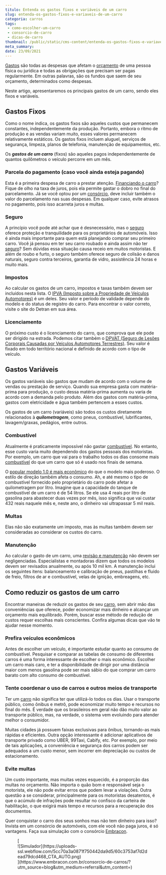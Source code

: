 ```yaml
---
titulo: Entenda os gastos fixos e variáveis de um carro
slug: entenda-os-gastos-fixos-e-variaveis-de-um-carro
categoria: carros
tags:
 - como-escolher-um-carro
 - consorcio-de-carro
 - dicas-de-carro
thumbnail: /public/static/cms-content/entenda-os-gastos-fixos-e-variaveis-de-um-carro.jpg
meta_summary: 
date: 23/09/2021
---
```

[Gastos](https://www.embracon.com.br/blog/como-identificar-e-eliminar-gastos-desnecessarios) são todas as despesas que afetam o [orçamento](https://www.embracon.com.br/blog/a-importancia-de-organizar-e-fazer-um-orcamento-pessoal) de uma pessoa física ou jurídica e todas as obrigações que precisam ser pagas regularmente. Em outras palavras, são os fundos que saem de seu orçamento, determinados como despesas.

Neste artigo, apresentaremos os principais gastos de um carro, sendo eles fixos e variáveis.

Gastos Fixos 
-------------

Como o nome indica, os gastos fixos são aqueles custos que permanecem constantes, independentemente da produção. Portanto, embora o ritmo de produção e as vendas variam muito, esses valores permanecem relativamente estáticos. Os gastos fixos incluem aluguel, serviços de segurança, limpeza, planos de telefonia, manutenção de equipamentos, etc.

Os ***gastos de um carro*** (fixos) são aqueles pagos independentemente de quantos quilômetros o veículo percorre em um mês.

### Parcela do pagamento (caso você ainda esteja pagando) 

Esta é a primeira despesa de carro a prestar atenção. [Financiando o carro](https://www.embracon.com.br/blog/financiamento-ou-consorcio-o-que-e-melhor-na-compra-de-um-imovel)? Fique de olho na taxa de juros, pois ela permite gastar o dobro no final do parcelamento. Já se você optou por um [consórcio](https://www.embracon.com.br/blog/guia-para-consorcio-de-automoveis-de-a-a-z), deve incluir também o valor do parcelamento nas suas despesas. Em qualquer caso, evite atrasos no pagamento, pois isso acarreta juros e multas.

### Seguro 

A princípio você pode até achar que é desnecessário, mas o [seguro ](https://www.embracon.com.br/blog/consorcio-e-seguro-saiba-mais)oferece proteção e tranquilidade para os proprietários de automóveis. Isso é ainda mais importante para quem está planejando comprar seu primeiro carro. Você já pensou em ter seu carro roubado e ainda assim não ter [seguro](https://www.embracon.com.br/blog/o-que-e-franquia-de-seguro)? Sem dúvidas essa situação causa receio em muitos motoristas. E além de roubo e furto, o seguro também oferece seguro de colisão e danos naturais, seguro contra terceiros, garantia de vidro, assistência 24 horas e muito mais.

### Impostos 

Ao calcular os gastos de um carro, impostos e taxas também devem ser incluídos nesta lista. O [IPVA (Imposto sobre a Propriedade de Veículos Automotores)](https://www.ipva.fazenda.sp.gov.br/ipvanet_consulta/consulta.aspx) é um deles. Seu valor e período de validade depende do modelo e do status de registro do carro. Para encontrar o valor correto, visite o site do Detran em sua área.

### Licenciamento 

O próximo custo é o licenciamento do carro, que comprova que ele pode ser dirigido na estrada. Podemos citar também o [DPVAT (Seguro de Lesões Corporais Causadas por Veículos Automotores Terrestres)](http://www.susep.gov.br/setores-susep/cgpro/dpvat). Seu valor é fixado em todo território nacional e definido de acordo com o tipo de veículo.

Gastos Variáveis 
-----------------

Os gastos variáveis são gastos que mudam de acordo com o volume de vendas ou prestação de serviço. Quando sua empresa gasta com matéria-prima para produção, o custo dessa matéria-prima aumenta ou varia de acordo com a demanda pelo produto. Além dos gastos com matéria-prima, gastos com eletricidade e água também pertencem a esses custos.

Os gastos de um carro (variáveis) são todos os custos diretamente relacionados à ***quilometragem***, como pneus, combustível, lubrificantes, lavagem/graxas, pedágios, entre outros.

### Combustível 

Atualmente é praticamente impossível não gastar [combustível](https://www.embracon.com.br/blog/como-economizar-em-tempos-de-gasolina-tao-cara). No entanto, esse custo varia muito dependendo dos gastos pessoais dos motoristas. Por exemplo, um carro que vai para o trabalho todos os dias consome mais [combustível](https://www.embracon.com.br/blog/formas-de-economizar-combustivel) do que um carro que só é usado nos finais de semana.

O [popular modelo 1.0 é mais econômico](https://www.embracon.com.br/blog/afinal-quais-sao-os-carros-mais-economicos-do-mercado) do que o modelo mais poderoso. O estilo de direção também afeta o consumo. Ah, e até mesmo o tipo de combustível fornecido pelo proprietário do carro pode afetar a quilometragem por litro. Imagine que a capacidade do tanque de combustível de um carro é de 54 litros. Se ele usa 4 reais por litro de gasolina para abastecer duas vezes por mês, isso significa que vai custar 432 reais naquele mês e, neste ano, o dinheiro vai ultrapassar 5 mil reais.

### Multas 

Elas não são exatamente um imposto, mas às multas também devem ser consideradas ao considerar os custos do carro.

### Manutenção 

Ao calcular o gasto de um carro, uma [revisão e manutenção](https://www.embracon.com.br/blog/manutencao-preventiva-vale-a-pena-investir) não devem ser negligenciadas. Especialistas e montadoras dizem que todos os modelos devem ser revisados ​​anualmente, ou após 10 mil km. A manutenção inclui os seguintes itens: balanceamento e calibração de pneus, pastilhas e fluido de freio, filtros de ar e combustível, velas de ignição, embreagens, etc.

Como reduzir os gastos de um carro 
-----------------------------------

Encontrar maneiras de reduzir os gastos de seu [carro](https://www.embracon.com.br/blog/usando-meu-carro-como-meio-de-fazer-uma-renda-extra), sem abrir mão das conveniências que oferece, poder economizar mais dinheiro e alcançar um orçamento mais equilibrado. Porém, buscar esse método de redução de custos requer escolhas mais conscientes. Confira algumas dicas que vão te ajudar nesse momento.

### Prefira veículos econômicos 

Antes de escolher um veículo, é importante estudar quanto ao consumo de combustível. Pesquisar e comparar as tabelas de consumo de diferentes carros é uma forma interessante de escolher o mais econômico. Escolher um carro mais caro, e ter a disponibilidade de dirigir por uma distância maior com menos gasolina pode ser mais sábio do que comprar um carro barato com alto consumo de combustível.

### Tente coordenar o uso de carros e outros meios de transporte 

Ter um [carro](https://www.embracon.com.br/blog/posso-comprar-um-carro-sem-entrada) não significa ter que utilizá-lo todos os dias. Usar o transporte público, como ônibus e metrô, pode economizar muito tempo e recursos no final do mês. É verdade que os brasileiros em geral não dão muito valor ao transporte público, mas, na verdade, o sistema vem evoluindo para atender melhor o consumidor.

Muitas cidades já possuem faixas exclusivas para ônibus, tornando-as mais rápidas e eficientes. Outra opção interessante é adicionar aplicativos de transporte privado como UBER, 99Taxi, Cabify, etc. Por exemplo, por meio de tais aplicações, a conveniência e segurança dos carros podem ser adequados a um custo menor, sem incorrer em depreciação ou custos de estacionamento.

### Evite multas 

Um custo importante, mas muitas vezes esquecido, é a proporção das multas no orçamento. Não importa o quão bom e responsável seja o motorista, ele não pode evitar erros que podem levar a violações. Outra questão a se considerar, principalmente para os motoristas desatentos, é que o acúmulo de infrações pode resultar no confisco da carteira de habilitação, o que exigirá mais tempo e recursos para a recuperação dos documentos.

Quer conquistar o carro dos seus sonhos mas não tem dinheiro para isso? Invista em um consórcio de automóveis, com ele você não paga juros, é só vantagens. Faça sua simulação com o consórcio [Embracon](https://www.embracon.com.br/consorcio-de-carros/?utm_source=blog&utm_medium=referral&utm_content=).

<figure class="w-richtext-figure-type-image w-richtext-align-center">[<div>![Simulador](https://uploads-ssl.webflow.com/5cc70a3a0871f750442da9d5/60c3753af7d2dead79dcd468_CTA_AUTO.png)</div>](https://www.embracon.com.br/consorcio-de-carros/?utm_source=blog&utm_medium=referral&utm_content=)</figure>
